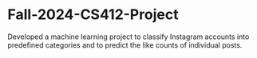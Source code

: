 # Fall-2024-CS412-Project
Developed a machine learning project to classify Instagram accounts into predefined categories and to predict the like counts of individual posts.
